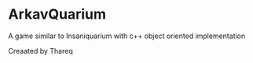 # ArkavQuarium
A game similar to Insaniquarium with c++ object oriented implementation


Creaated by Thareq
